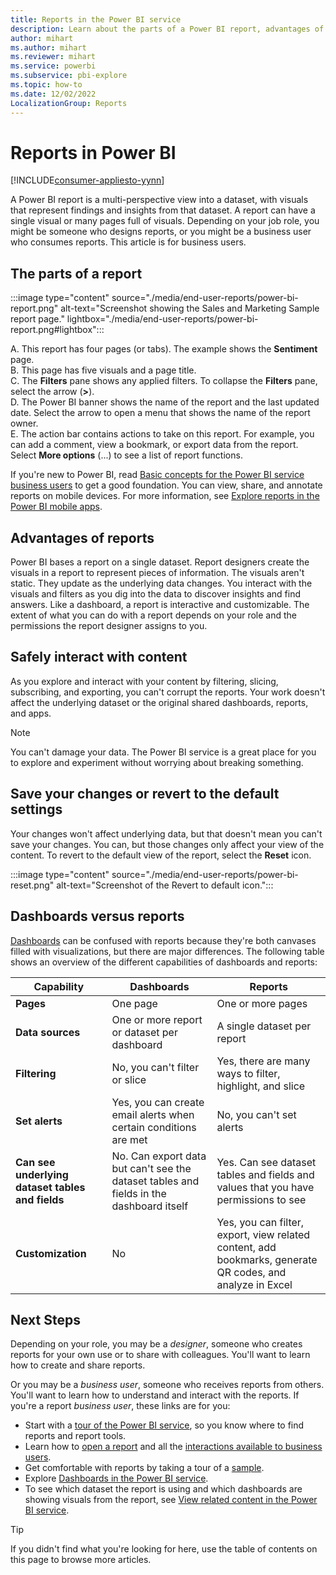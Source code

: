 ```yaml
---
title: Reports in the Power BI service
description: Learn about the parts of a Power BI report, advantages of reports, and the difference between dashboards and reports.
author: mihart
ms.author: mihart
ms.reviewer: mihart
ms.service: powerbi
ms.subservice: pbi-explore
ms.topic: how-to
ms.date: 12/02/2022
LocalizationGroup: Reports
---
```


# Reports in Power BI

[!INCLUDE[consumer-appliesto-yynn](../includes/consumer-appliesto-yyn.md)]

A Power BI report is a multi-perspective view into a dataset, with visuals that represent findings and insights from that dataset. A report can have a single visual or many pages full of visuals. Depending on your job role, you might be someone who designs reports, or you might be a business user who consumes reports. This article is for business users.

## The parts of a report

:::image type="content" source="./media/end-user-reports/power-bi-report.png" alt-text="Screenshot showing the Sales and Marketing Sample report page." lightbox="./media/end-user-reports/power-bi-report.png#lightbox":::

A. This report has four pages (or tabs). The example shows the **Sentiment** page.  
B. This page has five visuals and a page title.  
C. The **Filters** pane shows any applied filters. To collapse the **Filters** pane, select the arrow (**>**).  
D. The Power BI banner shows the name of the report and the last updated date. Select the arrow to open a menu that shows the name of the report owner.  
E. The action bar contains actions to take on this report. For example, you can add a comment, view a bookmark, or export data from the report. Select **More options** (...) to see a list of report functions.

If you're new to Power BI, read [Basic concepts for the Power BI service business users](end-user-basic-concepts.md) to get a good foundation. You can view, share, and annotate reports on mobile devices. For more information, see [Explore reports in the Power BI mobile apps](mobile/mobile-reports-in-the-mobile-apps.md).

## Advantages of reports

Power BI bases a report on a single dataset. Report designers create the visuals in a report to represent pieces of information. The visuals aren't static. They update as the underlying data changes. You interact with the visuals and filters as you dig into the data to discover insights and find answers. Like a dashboard, a report is interactive and customizable. The extent of what you can do with a report depends on your role and the permissions the report designer assigns to you.

## Safely interact with content

As you explore and interact with your content by filtering, slicing, subscribing, and exporting, you can't corrupt the reports. Your work doesn't affect the underlying dataset or the original shared dashboards, reports, and apps.

> [!NOTE]
> You can't damage your data. The Power BI service is a great place for you to explore and experiment without worrying about breaking something.

## Save your changes or revert to the default settings

Your changes won't affect underlying data, but that doesn't mean you can't save your changes. You can, but those changes only affect your view of the content. To revert to the default view of the report, select the **Reset** icon.

:::image type="content" source="./media/end-user-reports/power-bi-reset.png" alt-text="Screenshot of the Revert to default icon.":::

## Dashboards versus reports

[Dashboards](end-user-dashboards.md) can be confused with reports because they're both canvases filled with visualizations, but there are major differences. The following table shows an overview of the different capabilities of dashboards and reports:

| **Capability** | **Dashboards** | **Reports** |
| --- | --- | --- |
| **Pages** | One page | One or more pages |
| **Data sources** | One or more report or dataset per dashboard |A single dataset per report |
| **Filtering** | No, you can't filter or slice | Yes, there are many ways to filter, highlight, and slice |
| **Set alerts** | Yes, you can create email alerts when certain conditions are met | No, you can't set alerts |
| **Can see underlying dataset tables and fields** |No. Can export data but can't see the dataset tables and fields in the dashboard itself |Yes. Can see dataset tables and fields and values that you have permissions to see |
| **Customization** | No  | Yes, you can filter, export, view related content, add bookmarks, generate QR codes, and analyze in Excel |

<!--| Available in Power BI Desktop |No |Yes, can create and view reports in Desktop |
| Pinning |Can pin existing visuals (tiles) only from current dashboard to your other dashboards |Can pin visuals (as tiles) to any of your dashboards. Can pin entire report pages to any of your dashboards. | -->

## Next Steps

Depending on your role, you may be a *designer*, someone who creates reports for your own use or to share with colleagues. You'll want to learn how to create and share reports.

Or you may be a *business user*, someone who receives reports from others. You'll want to learn how to understand and interact with the reports. If you're a report *business user*, these links are for you:

* Start with a [tour of the Power BI service](end-user-basic-concepts.md), so you know where to find reports and report tools.
* Learn how to [open a report](end-user-report-open.md) and all the [interactions available to business users](end-user-reading-view.md).
* Get comfortable with reports by taking a tour of a [sample](../create-reports/sample-tutorial-connect-to-the-samples.md).  
* Explore [Dashboards in the Power BI service](end-user-dashboards.md).  
* To see which dataset the report is using and which dashboards are showing visuals from the report, see [View related content in the Power BI service](end-user-related.md).

> [!TIP]
> If you didn't find what you're looking for here, use the table of contents on this page to browse more articles. 
